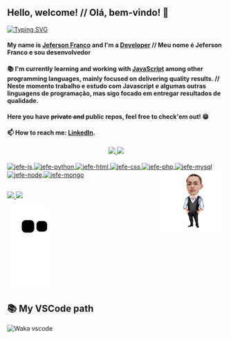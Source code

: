 ## <strong>Hello, welcome! // Olá, bem-vindo! 👋</strong>

[![Typing SVG](https://readme-typing-svg.demolab.com/?lines=JavaScript;Node.js;MongoDB;Python;PHP;MySQL;Unit+tests+//+Testes+unitários;WordPress;Oracle+EBS;SAP;Microservices+//+Micro-serviços;JIRA;Git;Project+Management+//+Gestão+de+projetos;Excel;Process+Development+//+Desenvolvimento+de+processos;Multilingual+Customer+Support+//+Atendimento+ao+cliente+poliglota;For+more+info,+let's+chat+//+Partiu+trocar+ideias+😁)](https://github.com/jeferson-franco)

#### My name is <a href="https://www.linkedin.com/in/jefersonfranco/">Jeferson Franco</a> and I'm a <a href="https://en.wikipedia.org/wiki/Software_development#Software_developer">Developer</a> // Meu nome é Jeferson Franco e sou desenvolvedor

#### 📚 I'm currently learning and working with <a href="https://roadmap.sh/javascript">JavaScript</a> among other programming languages, mainly focused on delivering quality results. // Neste momento trabalho e estudo com Javascript e algumas outras linguagens de programação, mas sigo focado em entregar resultados de qualidade.

#### <strong>Here you have ~~private and~~ public repos, feel free to check'em out! 😁</strong>

#### <strong>📫 How to reach me: <a href="https://www.linkedin.com/in/jefersonfranco/">LinkedIn</a>.</strong>

<div align="center" dir="auto">
  <a href="https://github.com/jeferson-franco">
    <img height="150em" style="max-width: 100%;" src="https://github-readme-stats.vercel.app/api?username=jeferson-franco&show_icons=true&theme=dracula&include_all_commits=true&count_private=true"/>
    <img height="150em" style="max-width: 100%;" src="https://github-readme-stats.vercel.app/api/top-langs/?username=jeferson-franco&layout=compact&langs_count=7&theme=dracula"/>
  </a>
</div>

<a href="https://github.com/jeferson-franco">
  <div dir="auto">
    <br>
    <img alt="jefe-js" height="30" width="40" style="max-width: 100%;" align=center src="https://cdn.jsdelivr.net/gh/devicons/devicon/icons/javascript/javascript-plain.svg"/>
    <img alt="jefe-python" height="30" width="40" style="max-width: 100%;" align=center src="https://cdn.jsdelivr.net/gh/devicons/devicon/icons/python/python-original.svg"/>
    <img alt="jefe-html" height="30" width="40" style="max-width: 100%;" align=center src="https://cdn.jsdelivr.net/gh/devicons/devicon/icons/html5/html5-plain.svg"/>
    <img alt="jefe-css" height="30" width="40" style="max-width: 100%;" align=center src="https://cdn.jsdelivr.net/gh/devicons/devicon/icons/css3/css3-plain.svg"/>
    <img alt="jefe-php" height="30" width="40" style="max-width: 100%;" align=center src="https://cdn.jsdelivr.net/gh/devicons/devicon/icons/php/php-plain.svg"/>
    <img alt="jefe-mysql" height="30" width="40" style="max-width: 100%;" align=center src="https://cdn.jsdelivr.net/gh/devicons/devicon/icons/mysql/mysql-plain.svg"/>
    <img alt="jefe-node" height="30" width="40" style="max-width: 100%;" align=center src="https://cdn.jsdelivr.net/gh/devicons/devicon/icons/nodejs/nodejs-original.svg"/>
    <img alt="jefe-mongo" height="30" width="40" style="max-width: 100%;" align=center src="https://cdn.jsdelivr.net/gh/devicons/devicon/icons/mongodb/mongodb-original.svg"/>
    <img alt="jefe-cartoon" height="150" style="max-width: 100%;" align="right" src="NzhwuCk9_male_2_cartoon26.png"/>
  </div>
  <h2 dir="auto"></h2>
</a>

<div dir="auto">
  <a href="https://github.com/jeferson-franco"></a>
  <a href="https://www.linkedin.com/in/jefersonfranco/" alt="jefe-linkedin">
    <img style="max-width: 100%;" src="https://img.shields.io/badge/-Linkedin-6610F2?style=for-the-badge&logo=Linkedin&logoColor=FFFFFF&link=https://www.linkedin.com/in/jefersonfranco/">
  </a>
  <a href="https://api.whatsapp.com/send?phone=5511966200991" alt="jefe-whatsapp">
    <img style="max-width: 100%;" src="https://img.shields.io/badge/-Whatsapp-6610F2?style=for-the-badge&logo=Whatsapp&logoColor=FFFFFF&link=https://api.whatsapp.com/send?phone=5511966200991">
  </a>

![Snake animation](https://github.com/jeferson-franco/jeferson-franco/blob/output/github-contribution-grid-snake.svg)

## <strong>📚 My VSCode path</strong>

![Waka vscode](https://wakatime.com/share/@328ec2d1-7a5b-47b2-8ff2-1d3c2f9fa1a9/ae7a4b23-a486-4c32-9402-e4147d7dfac8.svg)

</div>
